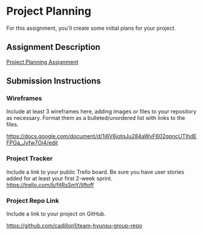 # Project Planning
For this assignment, you'll create some initial plans for your project.

## Assignment Description
[Project Planning Assignment](https://education.launchcode.org/liftoff/modules/assignments/project-planning)

## Submission Instructions

### Wireframes

Include at least 3 wireframes here, adding images or files to your repository as necessary. Format them as a bulleted/unordered list with links to the files.

https://docs.google.com/document/d/1i6V6iotqJu284aWvF602qpncUTIhdEFPGa_Jvfw7Oi4/edit

### Project Tracker

Include a link to your public Trello board. Be sure you have user stories added for at least your first 2-week sprint.
https://trello.com/b/fjtRsSmY/liftoff

### Project Repo Link

Include a link to your project on GitHub.

https://github.com/cadillon1/team-hyunsu-group-repo

